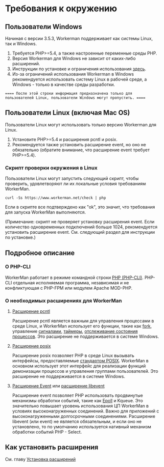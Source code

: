 # Требования к окружению

## Пользователи Windows
Начиная с версии 3.5.3, Workerman поддерживает как системы Linux, так и Windows.

1. Требуется PHP>=5.4, а также настроенные переменные среды PHP.
2. Версия Workerman для Windows не зависит от каких-либо расширений.
3. Инструкции по установке и ограничения использования [здесь](https://www.workerman.net/windows).
4. Из-за ограничений использования Workerman в Windows рекомендуется использовать систему Linux в рабочей среде, а Windows - только в качестве среды разработки.

``` ==== После этой строки информация предназначена только для пользователей Linux, пользователи Windows могут пропустить. ==== ```

## Пользователи Linux (включая Mac OS)
Пользователи Linux могут использовать только версию Workerman для Linux.

1. Установите PHP>=5.4 и расширения pcntl и posix.
2. Рекомендуется также установить расширение event, но оно не обязательно (обратите внимание, что расширение event требует PHP>=5.4).

### Скрипт проверки окружения в Linux
Пользователи Linux могут запустить следующий скрипт, чтобы проверить, удовлетворяют ли их локальные условия требованиям WorkerMan.

```curl -Ss https://www.workerman.net/check | php```

Если в скрипте все подтверждено как "ok", это значит, что требования для запуска WorkerMan выполняются.

(Примечание: скрипт не проверяет установку расширения event. Если количество одновременных подключений больше 1024, рекомендуется установить расширение event. См. следующий раздел для инструкции по установке.)

## Подробное описание

### О PHP-CLI

WorkerMan работает в режиме командной строки [PHP (PHP-CLI)](https://php.net/manual/zh/features.commandline.php). PHP-CLI отдельная исполняемая программа, независимая и не конфликтующая с PHP-FPM или модулем Apache MOD-PHP.

### О необходимых расширениях для WorkerMan

1. [Расширение pcntl](https://cn2.php.net/manual/zh/book.pcntl.php)

   Расширение pcntl является важным для управления процессами в среде Linux, и WorkerMan использует его функции, такие как [fork](https://cn2.php.net/manual/zh/function.pcntl-fork.php), управление [сигналами](https://cn2.php.net/manual/zh/function.pcntl-signal.php), [таймеры](https://cn2.php.net/manual/zh/function.pcntl-alarm.php), [отслеживание состояния процессов](https://cn2.php.net/manual/zh/function.pcntl-waitpid.php). Это расширение не поддерживается в системе Windows.

2. [Расширение posix](https://cn2.php.net/manual/zh/book.posix.php)

   Расширение posix позволяет PHP в среде Linux вызывать интерфейсы, предоставляемые [стандартом POSIX](https://baike.baidu.com/view/209573.htm). WorkerMan в основном использует этот интерфейс для реализации функций демонизации процессов и управления группами пользователей. Это расширение не поддерживается в системе Windows.

3. [Расширение Event](https://php.net/manual/zh/book.event.php) или [расширение libevent](https://cn2.php.net/manual/en/book.libevent.php)

   Расширение event позволяет PHP использовать продвинутые механизмы обработки событий, такие как [Epoll](https://baike.baidu.com/view/1385104.htm) и Kqueue. Это значительно повышает уровень использования ЦП WorkerMan в условиях высоконагруженных соединений. Важно для приложений с высоконагруженными долгосрочными соединениями. Расширение libevent (или event) не является обязательным, и если оно не установлено, то по умолчанию используется нативный механизм обработки событий PHP - Select.

## Как установить расширения

См. главу [Установка расширений](../appendices/install-extension.md)
